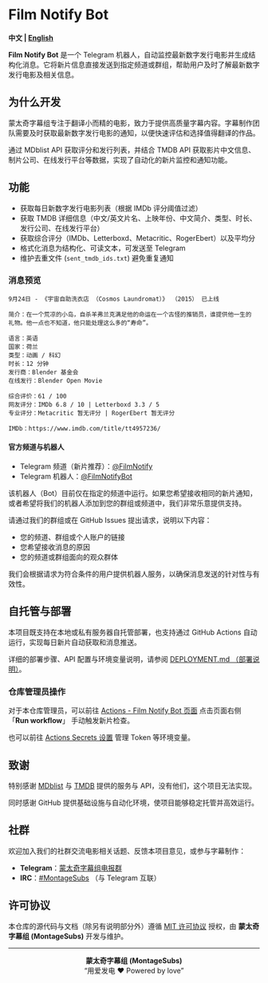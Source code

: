 # Film Notify Bot

**中文 | [English](./README.en.md)**

**Film Notify Bot** 是一个 Telegram 机器人，自动监控最新数字发行电影并生成结构化消息。它将新片信息直接发送到指定频道或群组，帮助用户及时了解最新数字发行电影及相关信息。

## 为什么开发

蒙太奇字幕组专注于翻译小而精的电影，致力于提供高质量字幕内容。字幕制作团队需要及时获取最新数字发行电影的通知，以便快速评估和选择值得翻译的作品。

通过 MDblist API 获取评分和发行列表，并结合 TMDB API 获取影片中文信息、制片公司、在线发行平台等数据，实现了自动化的新片监控和通知功能。

## 功能

- 获取每日新数字发行电影列表（根据 IMDb 评分阈值过滤）  
- 获取 TMDB 详细信息（中文/英文片名、上映年份、中文简介、类型、时长、发行公司、在线发行平台）  
- 获取综合评分（IMDb、Letterboxd、Metacritic、RogerEbert）以及平均分  
- 格式化消息为结构化、可读文本，可发送至 Telegram  
- 维护去重文件 (`sent_tmdb_ids.txt`) 避免重复通知

### 消息预览

```text
9月24日 - 《宇宙自助洗衣店 （Cosmos Laundromat）》 （2015） 已上线

简介：在一个荒凉的小岛，自杀羊弗兰克满足他的命运在一个古怪的推销员，谁提供他一生的
礼物。他一点也不知道，他只能处理这么多的“寿命”。

语言：英语
国家：荷兰
类型：动画 / 科幻
时长：12 分钟
发行商：Blender 基金会
在线发行：Blender Open Movie

综合评价：61 / 100
网友评分：IMDb 6.8 / 10 | Letterboxd 3.3 / 5
专业评分：Metacritic 暂无评分 | RogerEbert 暂无评分

IMDb：https://www.imdb.com/title/tt4957236/
```

#### 官方频道与机器人

- Telegram 频道（新片推荐）：[@FilmNotify](https://t.me/+3drwnBP0yjszMmNh)  
- Telegram 机器人：[@FilmNotifyBot](https://t.me/FilmNotifyBot)

该机器人（Bot）目前仅在指定的频道中运行。如果您希望接收相同的新片通知，或者希望将我们的机器人添加到您的群组或频道中，我们非常乐意提供支持。

请通过我们的群组或在 GitHub Issues 提出请求，说明以下内容：  
- 您的频道、群组或个人账户的链接  
- 您希望接收消息的原因  
- 您的频道或群组面向的观众群体

我们会根据请求为符合条件的用户提供机器人服务，以确保消息发送的针对性与有效性。

## 自托管与部署

本项目既支持在本地或私有服务器自托管部署，也支持通过 GitHub Actions 自动运行，实现每日新片自动获取和消息推送。

详细的部署步骤、API 配置与环境变量说明，请参阅 [DEPLOYMENT.md （部署说明）](./DEPLOYMENT.md)。

### 仓库管理员操作
对于本仓库管理员，可以前往 [Actions - Film Notify Bot 页面](https://github.com/MontageSubs/film-notify-bot/actions/workflows/film_notify_bot.yml) 点击页面右侧 「**Run workflow**」 手动触发新片检查。

也可以前往 [Actions Secrets 设置](https://github.com/MontageSubs/film-notify-bot/settings/secrets/actions) 管理 Token 等环境变量。


## 致谢

特别感谢 [MDblist](https://mdblist.com/) 与 [TMDB](https://www.themoviedb.org/) 提供的服务与 API，没有他们，这个项目无法实现。

同时感谢 GitHub 提供基础设施与自动化环境，使项目能够稳定托管并高效运行。

## 社群

欢迎加入我们的社群交流电影相关话题、反馈本项目意见，或参与字幕制作：  
- **Telegram**：[蒙太奇字幕组电报群](https://t.me/+HCWwtDjbTBNlM2M5)  
- **IRC**：[#MontageSubs](https://web.libera.chat/#MontageSubs) （与 Telegram 互联）

## 许可协议

本仓库的源代码与文档（除另有说明部分外）遵循 [MIT 许可协议](./LICENSE) 授权，由 **蒙太奇字幕组 (MontageSubs)** 开发与维护。



---

<div align="center">

**蒙太奇字幕组 (MontageSubs)**  
“用爱发电 ❤️ Powered by love”

</div>
